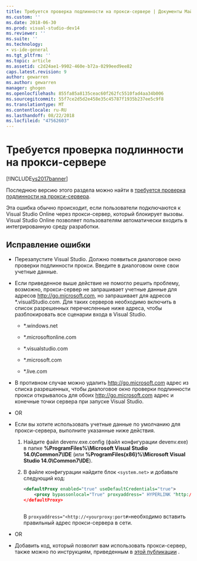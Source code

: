 ```yaml
---
title: Требуется проверка подлинности на прокси-сервере | Документы Майкрософт
ms.custom: ''
ms.date: 2018-06-30
ms.prod: visual-studio-dev14
ms.reviewer: ''
ms.suite: ''
ms.technology:
- vs-ide-general
ms.tgt_pltfrm: ''
ms.topic: article
ms.assetid: c2d24ae1-9902-460e-b72a-0299eed9ee82
caps.latest.revision: 9
author: gewarren
ms.author: gewarren
manager: ghogen
ms.openlocfilehash: 855fa85a8135ceac60f262fc5510fad4aa34b006
ms.sourcegitcommit: 55f7ce2d5d2e458e35c45787f1935b237ee5c9f8
ms.translationtype: MT
ms.contentlocale: ru-RU
ms.lasthandoff: 08/22/2018
ms.locfileid: "47562603"
---
```

# <a name="proxy-authorization-required"></a>Требуется проверка подлинности на прокси-сервере
[!INCLUDE[vs2017banner](../../includes/vs2017banner.md)]

Последнюю версию этого раздела можно найти в [требуется проверка подлинности на прокси-сервера](https://docs.microsoft.com/visualstudio/ide/reference/proxy-authorization-required).  
  
  
Эта ошибка обычно происходит, если пользователи подключаются к Visual Studio Online через прокси-сервер, который блокирует вызовы. Visual Studio Online позволяет пользователям автоматически входить в интегрированную среду разработки.  
  
## <a name="to-correct-this-error"></a>Исправление ошибки  
  
-   Перезапустите Visual Studio. Должно появиться диалоговое окно проверки подлинности прокси. Введите в диалоговом окне свои учетные данные.  
  
-   Если приведенное выше действие не помогло решить проблему, возможно, прокси-сервер не запрашивает учетные данные для адресов http://go.microsoft.com, но запрашивает для адресов *.visualStudio.com. Для таких серверов необходимо включить в список разрешенных перечисленные ниже адреса, чтобы разблокировать все сценарии входа в Visual Studio.  
  
    -   *.windows.net  
  
    -   *.microsoftonline.com  
  
    -   *.visualstudio.com  
  
    -   *.microsoft.com  
  
    -   *.live.com  
  
-   В противном случае можно удалить http://go.microsoft.com адрес из списка разрешенных, чтобы диалоговое окно проверки подлинности прокси открывалось для обоих http://go.microsoft.com адрес и конечные точки сервера при запуске Visual Studio.  
  
-   OR  
  
-   Если вы хотите использовать учетные данные по умолчанию для прокси-сервера, выполните указанные ниже действия.  
  
    1.  Найдите файл devenv.exe.config (файл конфигурации devenv.exe) в папке **%ProgramFiles%\Microsoft Visual Studio 14.0\Common7\IDE** (или **%ProgramFiles(x86)%\Microsoft Visual Studio 14.0\Common7\IDE**).  
  
    2.  В файле конфигурации найдите блок `<system.net>` и добавьте следующий код:  
  
        ```xml  
        <defaultProxy enabled="true" useDefaultCredentials="true">  
            <proxy bypassonlocal="True" proxyaddress=" HYPERLINK "http://<yourproxy:port#" http://<yourproxy:port#>"/>  
        </defaultProxy>  
  
        ```  
  
         В `proxyaddress="<http://<yourproxy:port#>`необходимо вставить правильный адрес прокси-сервера в сети.  
  
-   OR  
  
-   Добавить код, который позволит вам использовать прокси-сервер, также можно по инструкциям, приведенным в [этой публикации](http://blogs.msdn.com/b/rido/archive/2010/05/06/how-to-connect-to-tfs-through-authenticated-web-proxy.aspx) .



